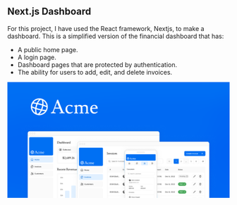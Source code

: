 ## Next.js Dashboard

For this project, I have used the React framework, Nextjs, to make a dashboard.
This is a simplified version of the financial dashboard that has:
- A public home page.
- A login page.
- Dashboard pages that are protected by authentication.
- The ability for users to add, edit, and delete invoices.

![alt text](public\opengraph-image.png/?raw=true)